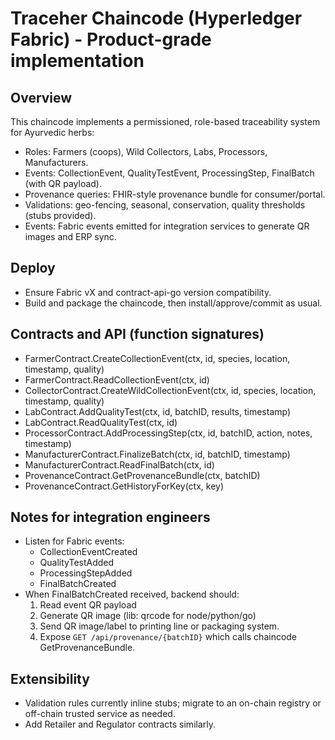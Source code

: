 # Traceher Chaincode (Hyperledger Fabric) - Product-grade implementation

## Overview
This chaincode implements a permissioned, role-based traceability system for Ayurvedic herbs:
- Roles: Farmers (coops), Wild Collectors, Labs, Processors, Manufacturers.
- Events: CollectionEvent, QualityTestEvent, ProcessingStep, FinalBatch (with QR payload).
- Provenance queries: FHIR-style provenance bundle for consumer/portal.
- Validations: geo-fencing, seasonal, conservation, quality thresholds (stubs provided).
- Events: Fabric events emitted for integration services to generate QR images and ERP sync.

## Deploy
- Ensure Fabric vX and contract-api-go version compatibility.
- Build and package the chaincode, then install/approve/commit as usual.

## Contracts and API (function signatures)
- FarmerContract.CreateCollectionEvent(ctx, id, species, location, timestamp, quality)
- FarmerContract.ReadCollectionEvent(ctx, id)
- CollectorContract.CreateWildCollectionEvent(ctx, id, species, location, timestamp, quality)
- LabContract.AddQualityTest(ctx, id, batchID, results, timestamp)
- LabContract.ReadQualityTest(ctx, id)
- ProcessorContract.AddProcessingStep(ctx, id, batchID, action, notes, timestamp)
- ManufacturerContract.FinalizeBatch(ctx, id, batchID, timestamp)
- ManufacturerContract.ReadFinalBatch(ctx, id)
- ProvenanceContract.GetProvenanceBundle(ctx, batchID)
- ProvenanceContract.GetHistoryForKey(ctx, key)

## Notes for integration engineers
- Listen for Fabric events:
  - CollectionEventCreated
  - QualityTestAdded
  - ProcessingStepAdded
  - FinalBatchCreated
- When FinalBatchCreated received, backend should:
  1. Read event QR payload
  2. Generate QR image (lib: qrcode for node/python/go)
  3. Send QR image/label to printing line or packaging system.
  4. Expose `GET /api/provenance/{batchID}` which calls chaincode GetProvenanceBundle.

## Extensibility
- Validation rules currently inline stubs; migrate to an on-chain registry or off-chain trusted service as needed.
- Add Retailer and Regulator contracts similarly.

